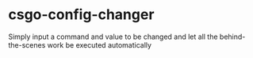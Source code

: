 # csgo-config-changer
Simply input a command and value to be changed and let all the behind-the-scenes work be executed automatically

